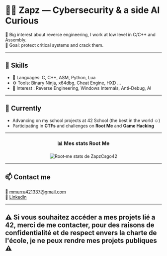 # 👨‍💻 Zapz — Cybersecurity & a side AI Curious

🔐 Big interest about reverse engineering, I work at low level in C/C++ and Assembly.  
🎯 Goal: protect critical systems and crack them.

---

## 🚀 Skills

- 🧠 Languages: C, C++, ASM, Python, Lua  
- ⚙️ Tools: Binary Ninja, x64dbg, Cheat Engine, HXD ...
- 🔬 Interest : Reverse Engineering, Windows Internals, Anti-Debug, AI 

---

## 🌱 Currently

- Advancing on my school projects at 42 School (the best in the world ☺️)  
- Participating in **CTFs** and challenges on **Root Me** and **Game Hacking**

---

<h3 align="center">📊 Mes stats Root Me</h3>

<p align="center">
  <img src="https://root-me-diff.vercel.app/rm-gh?nickname=ZapzCsgo42&gstats=show&style=dark" alt="Root‑me stats de ZapzCsgo42" />
</p>

---

## 📫 Contact me

📧 mmurru421337@gmail.com  
🔗 [LinkedIn](https://www.linkedin.com/in/matteo-murru-775720274/)

---

## ⚠️ Si vous souhaitez accéder a mes projets lié a 42, merci de me contacter, pour des raisons de confidentialité et de respect envers la charte de l'école, je ne peux rendre mes projets publiques ⚠️
